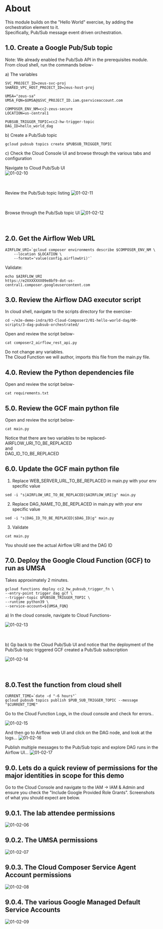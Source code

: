 # About

This module builds on the "Hello World" exercise, by adding the orchestration element to it.<br>
Specifically, Pub/Sub message event driven orchestration.<br>


## 1.0. Create a Google Pub/Sub topic

Note: We already enabled the Pub/Sub API in the prerequisites module. <br>
From cloud shell, run the commands below-

a) The variables
```
SVC_PROJECT_ID=zeus-svc-proj
SHARED_VPC_HOST_PROJECT_ID=zeus-host-proj 

UMSA="zeus-sa"
UMSA_FQN=$UMSA@$SVC_PROJECT_ID.iam.gserviceaccount.com

COMPOSER_ENV_NM=cc2-zeus-secure
LOCATION=us-central1

PUBSUB_TRIGGER_TOPIC=cc2-hw-trigger-topic
DAG_ID=hello_world_dag
```

b) Create a Pub/Sub topic
```
gcloud pubsub topics create $PUBSUB_TRIGGER_TOPIC
```

c) Check the Cloud Console UI and browse through the various tabs and configuration<br>

Navigate to Cloud Pub/Sub UI<br>
![01-02-10](../../01-images/01-02-10.png)
<br><br><br>

Review the Pub/Sub topic listing
![01-02-11](../../01-images/01-02-11.png)
<br><br><br>

Browse through the Pub/Sub topic UI
![01-02-12](../../01-images/01-02-12.png)
<br><br><br>

## 2.0. Get the Airflow Web URL

```
AIRFLOW_URI=`gcloud composer environments describe $COMPOSER_ENV_NM \
    --location $LOCATION \
    --format='value(config.airflowUri)'`
```

Validate:
```
echo $AIRFLOW_URI
https://e2XXXXXXX09e8bf9-dot-us-central1.composer.googleusercontent.com
```

## 3.0. Review the Airflow DAG executor script

In cloud shell, navigate to the scripts directory for the exercise-
```
cd ~/e2e-demo-indra/03-Cloud-Composer2/01-hello-world-dag/00-scripts/3-dag-pubsub-orchestrated/
```

Open and review the script below-
```
cat composer2_airflow_rest_api.py
```

Do not change any variables.<br>
The Cloud Function we will author, imports this file from the main.py file.

## 4.0. Review the Python dependencies file

Open and review the script below-
```
cat requirements.txt
```

## 5.0. Review the GCF main python file

Open and review the script below-
```
cat main.py
```

Notice that there are two variables to be replaced-<br>
AIRFLOW_URI_TO_BE_REPLACED<br>
and<br>
DAG_ID_TO_BE_REPLACED<br>

## 6.0. Update the GCF main python file

1. Replace WEB_SERVER_URL_TO_BE_REPLACED in main.py with your env specific value

```
sed -i "s|AIRFLOW_URI_TO_BE_REPLACED|$AIRFLOW_URI|g" main.py
```

2. Replace DAG_NAME_TO_BE_REPLACED in main.py with your env specific value
```
sed -i "s|DAG_ID_TO_BE_REPLACED|$DAG_ID|g" main.py
```

3. Validate
```
cat main.py
```

You should see the actual Airflow URI and the DAG ID

## 7.0. Deploy the Google Cloud Function (GCF) to run as UMSA

Takes approximately 2 minutes.

```
gcloud functions deploy cc2_hw_pubsub_trigger_fn \
--entry-point trigger_dag_gcf \
--trigger-topic $PUBSUB_TRIGGER_TOPIC \
--runtime python39 \
--service-account=${UMSA_FQN}
```

a) In the cloud console, navigate to Cloud Functions-

![01-02-13](../../01-images/01-02-13.png)
<br><br><br>

b) Gp back to the Cloud Pub/Sub UI and notice that the deployment of the Pub/Sub topic triggered GCF created a Pub/Sub subscription

![01-02-14](../../01-images/01-02-14.png)
<br><br><br>



## 8.0.Test the function from cloud shell

```
CURRENT_TIME=`date -d "-6 hours"`
gcloud pubsub topics publish $PUB_SUB_TRIGGER_TOPIC --message "$CURRENT_TIME"
```

Go to the Cloud Function Logs, in the cloud console and check for errors..

![01-02-15](../../01-images/01-02-15.png)
<br>

And then go to Airflow web UI and click on the DAG node, and look at the logs...
![01-02-16](../../01-images/01-02-16.png)
<br>

Publish multiple messages to the Pub/Sub topic and explore DAG runs in the Airflow UI...
![01-02-17](../../01-images/01-02-17.png)
<br>

## 9.0. Lets do a quick review of permissions for the major identities in scope for this demo

Go to the Cloud Console and navigate to the IAM -> IAM & Admin and ensure you check the "Include Google Provided Role Grants". Screenshots of what you should expect are below. 

## 9.0.1. The lab attendee permissions
![01-02-06](../../01-images/01-02-06.png)
<br>

## 9.0.2. The UMSA permissions
![01-02-07](../../01-images/01-02-07.png)
<br>

## 9.0.3. The Cloud Composer Service Agent Account permissions
![01-02-08](../../01-images/01-02-08.png)
<br>

## 9.0.4. The various Google Managed Default Service Accounts
![01-02-09](../../01-images/01-02-09.png)
<br>


